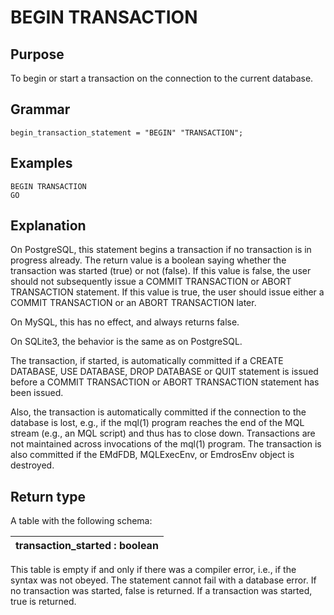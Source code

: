 # BEGIN TRANSACTION

## Purpose

To begin or start a transaction on the connection to the current
database.

## Grammar

```
begin_transaction_statement = "BEGIN" "TRANSACTION"; 

```

## Examples

```
BEGIN TRANSACTION
GO
```

## Explanation

On PostgreSQL, this statement begins a transaction if no transaction is
in progress already. The return value is a boolean saying whether the
transaction was started (true) or not (false). If this value is false,
the user should not subsequently issue a COMMIT TRANSACTION or ABORT
TRANSACTION statement. If this value is true, the user should issue
either a COMMIT TRANSACTION or an ABORT TRANSACTION later.

On MySQL, this has no effect, and always returns false.

On SQLite3, the behavior is the same as on PostgreSQL.

The transaction, if started, is automatically committed if a CREATE
DATABASE, USE DATABASE, DROP DATABASE or QUIT statement is issued before
a COMMIT TRANSACTION or ABORT TRANSACTION statement has been issued.

Also, the transaction is automatically committed if the connection to
the database is lost, e.g., if the mql(1) program reaches the end of
the MQL stream (e.g., an MQL script) and thus has to close down.
Transactions are not maintained across invocations of the mql(1)
program. The transaction is also committed if the EMdFDB, MQLExecEnv,
or EmdrosEnv object is destroyed.


## Return type

A table with the following schema:

| transaction\_started : boolean |
| :----------------------------: |

This table is empty if and only if there was a compiler error, i.e., if
the syntax was not obeyed. The statement cannot fail with a database
error. If no transaction was started, false is returned. If a
transaction was started, true is
returned.


